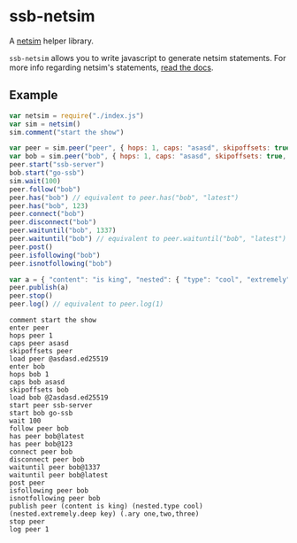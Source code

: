 <!--
SPDX-FileCopyrightText: 2021 Andre 'Staltz' Medeiros

SPDX-License-Identifier: CC0-1.0
-->

# ssb-netsim
A [netsim](https://github.com/ssb-ngi-pointer/netsim/) helper library. 

`ssb-netsim` allows you to write javascript to generate netsim statements. For more info regarding netsim's statements, [read the docs](https://github.com/ssb-ngi-pointer/netsim/blob/main/commands.md).

## Example
```js
var netsim = require("./index.js")
var sim = netsim()
sim.comment("start the show")

var peer = sim.peer("peer", { hops: 1, caps: "asasd", skipoffsets: true, id: "@asdasd.ed25519" })
var bob = sim.peer("bob", { hops: 1, caps: "asasd", skipoffsets: true, id: "@2asdasd.ed25519" })
peer.start("ssb-server")
bob.start("go-ssb")
sim.wait(100)
peer.follow("bob")
peer.has("bob") // equivalent to peer.has("bob", "latest")
peer.has("bob", 123)
peer.connect("bob")
peer.disconnect("bob")
peer.waituntil("bob", 1337)
peer.waituntil("bob") // equivalent to peer.waituntil("bob", "latest")
peer.post()
peer.isfollowing("bob")
peer.isnotfollowing("bob")

var a = { "content": "is king", "nested": { "type": "cool", "extremely": { "deep": "key" } }, "ary": ["one", "two", "three"] }
peer.publish(a)
peer.stop()
peer.log() // equivalent to peer.log(1)
```

``` 
comment start the show
enter peer
hops peer 1
caps peer asasd
skipoffsets peer
load peer @asdasd.ed25519
enter bob
hops bob 1
caps bob asasd
skipoffsets bob
load bob @2asdasd.ed25519
start peer ssb-server
start bob go-ssb
wait 100
follow peer bob
has peer bob@latest
has peer bob@123
connect peer bob
disconnect peer bob
waituntil peer bob@1337
waituntil peer bob@latest
post peer
isfollowing peer bob
isnotfollowing peer bob
publish peer (content is king) (nested.type cool) (nested.extremely.deep key) (.ary one,two,three)
stop peer
log peer 1
```
